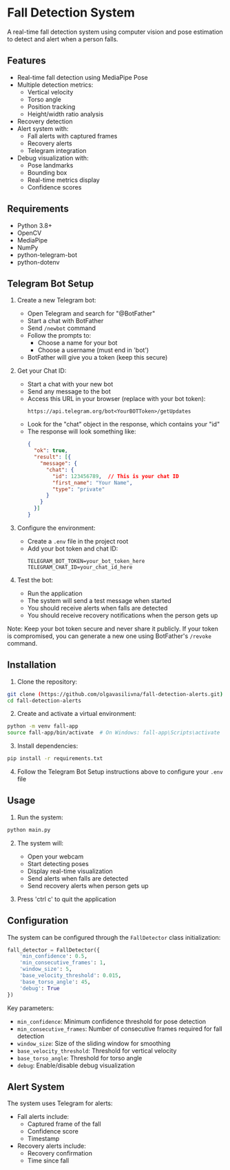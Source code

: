 # Fall Detection System

A real-time fall detection system using computer vision and pose estimation to detect and alert when a person falls.

## Features

- Real-time fall detection using MediaPipe Pose
- Multiple detection metrics:
  - Vertical velocity
  - Torso angle
  - Position tracking
  - Height/width ratio analysis
- Recovery detection
- Alert system with:
  - Fall alerts with captured frames
  - Recovery alerts
  - Telegram integration
- Debug visualization with:
  - Pose landmarks
  - Bounding box
  - Real-time metrics display
  - Confidence scores

## Requirements

- Python 3.8+
- OpenCV
- MediaPipe
- NumPy
- python-telegram-bot
- python-dotenv

## Telegram Bot Setup

1. Create a new Telegram bot:
   - Open Telegram and search for "@BotFather"
   - Start a chat with BotFather
   - Send `/newbot` command
   - Follow the prompts to:
     - Choose a name for your bot
     - Choose a username (must end in 'bot')
   - BotFather will give you a token (keep this secure)

2. Get your Chat ID:
   - Start a chat with your new bot
   - Send any message to the bot
   - Access this URL in your browser (replace with your bot token):
     ```
     https://api.telegram.org/bot<YourBOTToken>/getUpdates
     ```
   - Look for the "chat" object in the response, which contains your "id"
   - The response will look something like:
     ```json
     {
       "ok": true,
       "result": [{
         "message": {
           "chat": {
             "id": 123456789,  // This is your chat ID
             "first_name": "Your Name",
             "type": "private"
           }
         }
       }]
     }
     ```

3. Configure the environment:
   - Create a `.env` file in the project root
   - Add your bot token and chat ID:
     ```
     TELEGRAM_BOT_TOKEN=your_bot_token_here
     TELEGRAM_CHAT_ID=your_chat_id_here
     ```

4. Test the bot:
   - Run the application
   - The system will send a test message when started
   - You should receive alerts when falls are detected
   - You should receive recovery notifications when the person gets up

Note: Keep your bot token secure and never share it publicly. If your token is compromised, you can generate a new one using BotFather's `/revoke` command.

## Installation

1. Clone the repository:
```bash
git clone (https://github.com/olgavasilivna/fall-detection-alerts.git)
cd fall-detection-alerts
```

2. Create and activate a virtual environment:
```bash
python -m venv fall-app
source fall-app/bin/activate  # On Windows: fall-app\Scripts\activate
```

3. Install dependencies:
```bash
pip install -r requirements.txt
```

4. Follow the Telegram Bot Setup instructions above to configure your `.env` file

## Usage

1. Run the system:
```bash
python main.py
```

2. The system will:
   - Open your webcam
   - Start detecting poses
   - Display real-time visualization
   - Send alerts when falls are detected
   - Send recovery alerts when person gets up

3. Press 'ctrl c' to quit the application

## Configuration

The system can be configured through the `FallDetector` class initialization:

```python
fall_detector = FallDetector({
    'min_confidence': 0.5,
    'min_consecutive_frames': 1,
    'window_size': 5,
    'base_velocity_threshold': 0.015,
    'base_torso_angle': 45,
    'debug': True
})
```

Key parameters:
- `min_confidence`: Minimum confidence threshold for pose detection
- `min_consecutive_frames`: Number of consecutive frames required for fall detection
- `window_size`: Size of the sliding window for smoothing
- `base_velocity_threshold`: Threshold for vertical velocity
- `base_torso_angle`: Threshold for torso angle
- `debug`: Enable/disable debug visualization

## Alert System

The system uses Telegram for alerts:
- Fall alerts include:
  - Captured frame of the fall
  - Confidence score
  - Timestamp
- Recovery alerts include:
  - Recovery confirmation
  - Time since fall

